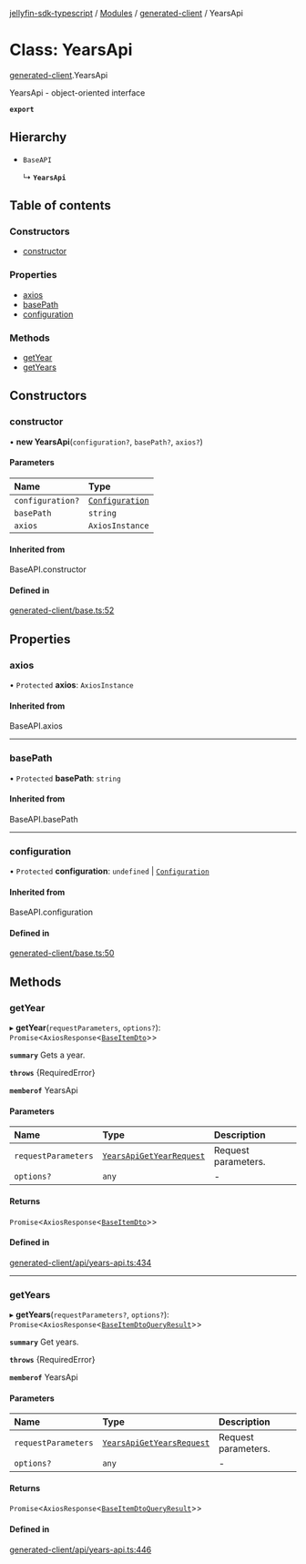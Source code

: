 [jellyfin-sdk-typescript](../README.md) / [Modules](../modules.md) / [generated-client](../modules/generated_client.md) / YearsApi

# Class: YearsApi

[generated-client](../modules/generated_client.md).YearsApi

YearsApi - object-oriented interface

**`export`**

## Hierarchy

- `BaseAPI`

  ↳ **`YearsApi`**

## Table of contents

### Constructors

- [constructor](generated_client.YearsApi.md#constructor)

### Properties

- [axios](generated_client.YearsApi.md#axios)
- [basePath](generated_client.YearsApi.md#basepath)
- [configuration](generated_client.YearsApi.md#configuration)

### Methods

- [getYear](generated_client.YearsApi.md#getyear)
- [getYears](generated_client.YearsApi.md#getyears)

## Constructors

### constructor

• **new YearsApi**(`configuration?`, `basePath?`, `axios?`)

#### Parameters

| Name | Type |
| :------ | :------ |
| `configuration?` | [`Configuration`](index.Configuration.md) |
| `basePath` | `string` |
| `axios` | `AxiosInstance` |

#### Inherited from

BaseAPI.constructor

#### Defined in

[generated-client/base.ts:52](https://github.com/thornbill/jellyfin-sdk-typescript/blob/c0c5b18/src/generated-client/base.ts#L52)

## Properties

### axios

• `Protected` **axios**: `AxiosInstance`

#### Inherited from

BaseAPI.axios

___

### basePath

• `Protected` **basePath**: `string`

#### Inherited from

BaseAPI.basePath

___

### configuration

• `Protected` **configuration**: `undefined` \| [`Configuration`](index.Configuration.md)

#### Inherited from

BaseAPI.configuration

#### Defined in

[generated-client/base.ts:50](https://github.com/thornbill/jellyfin-sdk-typescript/blob/c0c5b18/src/generated-client/base.ts#L50)

## Methods

### getYear

▸ **getYear**(`requestParameters`, `options?`): `Promise`<`AxiosResponse`<[`BaseItemDto`](../interfaces/generated_client.BaseItemDto.md)\>\>

**`summary`** Gets a year.

**`throws`** {RequiredError}

**`memberof`** YearsApi

#### Parameters

| Name | Type | Description |
| :------ | :------ | :------ |
| `requestParameters` | [`YearsApiGetYearRequest`](../interfaces/generated_client.YearsApiGetYearRequest.md) | Request parameters. |
| `options?` | `any` | - |

#### Returns

`Promise`<`AxiosResponse`<[`BaseItemDto`](../interfaces/generated_client.BaseItemDto.md)\>\>

#### Defined in

[generated-client/api/years-api.ts:434](https://github.com/thornbill/jellyfin-sdk-typescript/blob/c0c5b18/src/generated-client/api/years-api.ts#L434)

___

### getYears

▸ **getYears**(`requestParameters?`, `options?`): `Promise`<`AxiosResponse`<[`BaseItemDtoQueryResult`](../interfaces/generated_client.BaseItemDtoQueryResult.md)\>\>

**`summary`** Get years.

**`throws`** {RequiredError}

**`memberof`** YearsApi

#### Parameters

| Name | Type | Description |
| :------ | :------ | :------ |
| `requestParameters` | [`YearsApiGetYearsRequest`](../interfaces/generated_client.YearsApiGetYearsRequest.md) | Request parameters. |
| `options?` | `any` | - |

#### Returns

`Promise`<`AxiosResponse`<[`BaseItemDtoQueryResult`](../interfaces/generated_client.BaseItemDtoQueryResult.md)\>\>

#### Defined in

[generated-client/api/years-api.ts:446](https://github.com/thornbill/jellyfin-sdk-typescript/blob/c0c5b18/src/generated-client/api/years-api.ts#L446)
